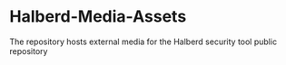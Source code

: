 # Halberd-Media-Assets
The repository hosts external media for the Halberd security tool public repository
